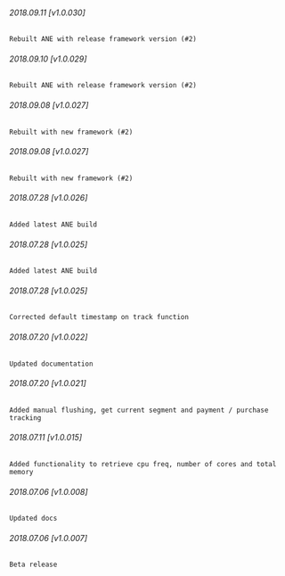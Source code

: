 

###### 2018.09.11 [v1.0.030]

```
Rebuilt ANE with release framework version (#2)
```


###### 2018.09.10 [v1.0.029]

```
Rebuilt ANE with release framework version (#2)
```


###### 2018.09.08 [v1.0.027]

```
Rebuilt with new framework (#2)
```


###### 2018.09.08 [v1.0.027]

```
Rebuilt with new framework (#2)
```


###### 2018.07.28 [v1.0.026]

```
Added latest ANE build
```


###### 2018.07.28 [v1.0.025]

```
Added latest ANE build
```


###### 2018.07.28 [v1.0.025]

```
Corrected default timestamp on track function
```


###### 2018.07.20 [v1.0.022]

```
Updated documentation
```


###### 2018.07.20 [v1.0.021]

```
Added manual flushing, get current segment and payment / purchase tracking
```


###### 2018.07.11 [v1.0.015]

```
Added functionality to retrieve cpu freq, number of cores and total memory
```


###### 2018.07.06 [v1.0.008]

```
Updated docs
```


###### 2018.07.06 [v1.0.007]

```
Beta release
```
